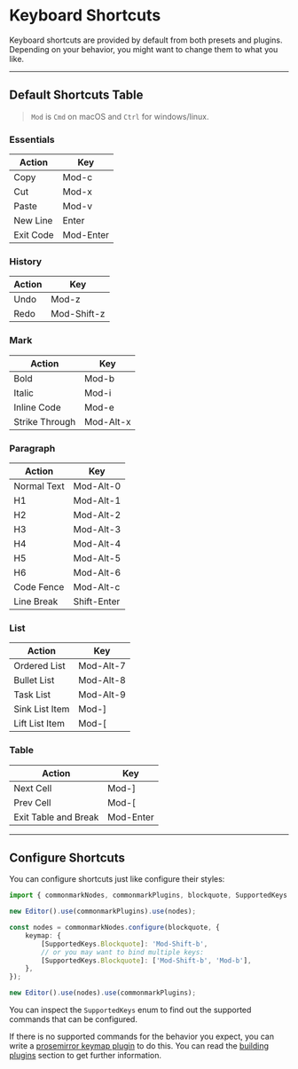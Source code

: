# Keyboard Shortcuts

Keyboard shortcuts are provided by default from both presets and plugins.
Depending on your behavior, you might want to change them to what you like.

---

## Default Shortcuts Table

> `Mod` is `Cmd` on macOS and `Ctrl` for windows/linux.

### Essentials

| Action    | Key       |
| --------- | --------- |
| Copy      | Mod-c     |
| Cut       | Mod-x     |
| Paste     | Mod-v     |
| New Line  | Enter     |
| Exit Code | Mod-Enter |

### History

| Action | Key         |
| ------ | ----------- |
| Undo   | Mod-z       |
| Redo   | Mod-Shift-z |

### Mark

| Action         | Key       |
| -------------- | --------- |
| Bold           | Mod-b     |
| Italic         | Mod-i     |
| Inline Code    | Mod-e     |
| Strike Through | Mod-Alt-x |

### Paragraph

| Action      | Key         |
| ----------- | ----------- |
| Normal Text | Mod-Alt-0   |
| H1          | Mod-Alt-1   |
| H2          | Mod-Alt-2   |
| H3          | Mod-Alt-3   |
| H4          | Mod-Alt-4   |
| H5          | Mod-Alt-5   |
| H6          | Mod-Alt-6   |
| Code Fence  | Mod-Alt-c   |
| Line Break  | Shift-Enter |

### List

| Action         | Key       |
| -------------- | --------- |
| Ordered List   | Mod-Alt-7 |
| Bullet List    | Mod-Alt-8 |
| Task List      | Mod-Alt-9 |
| Sink List Item | Mod-]     |
| Lift List Item | Mod-[     |

### Table

| Action               | Key       |
| -------------------- | --------- |
| Next Cell            | Mod-]     |
| Prev Cell            | Mod-[     |
| Exit Table and Break | Mod-Enter |

---

## Configure Shortcuts

You can configure shortcuts just like configure their styles:

```typescript
import { commonmarkNodes, commonmarkPlugins, blockquote, SupportedKeys } from '@milkdown/preset-commonmark';

new Editor().use(commonmarkPlugins).use(nodes);

const nodes = commonmarkNodes.configure(blockquote, {
    keymap: {
        [SupportedKeys.Blockquote]: 'Mod-Shift-b',
        // or you may want to bind multiple keys:
        [SupportedKeys.Blockquote]: ['Mod-Shift-b', 'Mod-b'],
    },
});

new Editor().use(nodes).use(commonmarkPlugins);
```

You can inspect the `SupportedKeys` enum to find out the supported commands that can be configured.

If there is no supported commands for the behavior you expect, you can write a [prosemirror keymap plugin](https://github.com/ProseMirror/prosemirror-keymap) to do this.
You can read the [building plugins](/#/building-plugins) section to get further information.
